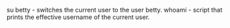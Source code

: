 su betty - switches the current user to the user betty.
whoami - script that prints the effective username of the current user.
